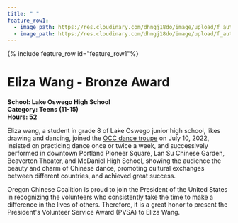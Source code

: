 ```yaml
---
title: " "
feature_row1:
  - image_path: https://res.cloudinary.com/dhngj18do/image/upload/f_auto,q_auto/v1/images/pvsa/2022_Eliza_Wang
  - image_path: https://res.cloudinary.com/dhngj18do/image/upload/f_auto,q_auto/v1/images/activities/year_2022
---
```


{% include feature_row id="feature_row1"%}

# Eliza Wang - Bronze Award

**School: Lake Oswego High School**  
**Category: Teens (11-15)**  
**Hours: 52**  

Eliza wang, a student in grade 8 of Lake Oswego junior high school, likes drawing and dancing, joined the [OCC dance troupe](https://pdxchinese.org/youthdance/) on July 10, 2022, insisted on practicing dance once or twice a week, and successively performed in downtown Portland Pioneer Square, Lan Su Chinese Garden, Beaverton Theater, and McDaniel High School, showing the audience the beauty and charm of Chinese dance, promoting cultural exchanges between different countries, and achieved great success.

Oregon Chinese Coalition is proud to join the President of the United States in recognizing the volunteers who consistently take the time to make a difference in the lives of others. Therefore, it is a great honor to present the President's Volunteer Service Award (PVSA) to Eliza Wang.
